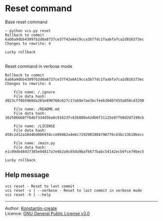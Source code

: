 # Reset command

Base reset command
```shell
~ python vcs.py reset
Rollback to commit 6ab6a9dbb43097b2d0a8737ce37f42e6419cca3b77dc1faabfa7ca2d816373ec
Changes to rewrite: 4

Lucky rollback
```
\
Reset command in verbose mode
```shell
Rollback to commit 6ab6a9dbb43097b2d0a8737ce37f42e6419cca3b77dc1faabfa7ca2d816373ec
Changes to rewrite: 4

    File name: /.ignore
    File data hash: d023cff0b5960da265e890760c627c17ab9e7ae3bcfeeb30407455a050cd3290

    File name: /README.md
    File data hash: 362586bb07f6dbf334d5ba0c91623fc63b880a42db6f31125e97f68d2d7190cb

    File name: /LICENSE
    File data hash: d50c2d12a18d4bd006934cce09462a4e6c7292901884796776c43bc13b10becc

    File name: /main.py
    File data hash: e1c09db48437385e94817a7e4b2a9c65da9bafb677babc54142ecb9fce79bec5

Lucky rollback
```

## Help message
```shell
vcs reset - Reset to last commit
vcs reset -v | --verbose - Reset to last commit in verbose mode
vcs reset -h | --help
```

___

Author: [Konstantin-create](https://github.com/Konstantin-create)
\
Licence: [GNU General Public License v3.0](/LICENSE)
